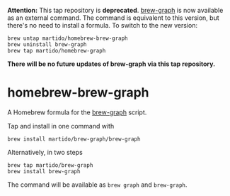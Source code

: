 **Attention:** This tap repository is **deprecated**. [brew-graph][1] is now available as an external command. The command is equivalent to this version, but there's no need to install a formula. To switch to the new version:

    brew untap martido/homebrew-brew-graph
    brew uninstall brew-graph
    brew tap martido/homebrew-graph

**There will be no future updates of brew-graph via this tap repository.**

# homebrew-brew-graph

A Homebrew formula for the [brew-graph][1] script.

Tap and install in one command with

    brew install martido/brew-graph/brew-graph

Alternatively, in two steps

    brew tap martido/brew-graph
    brew install brew-graph

The command will be available as `brew graph` and `brew-graph`.

[1]: https://github.com/martido/homebrew-graph
